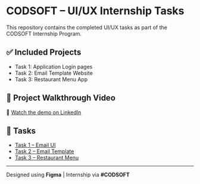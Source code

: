 # CODSOFT – UI/UX Internship Tasks

This repository contains the completed UI/UX tasks as part of the CODSOFT Internship Program.

## ✅ Included Projects
- Task 1: Application Login pages
- Task 2: Email Template Website
- Task 3: Restaurant Menu App

## 🔗 Project Walkthrough Video
🎥 [Watch the demo on LinkedIn](https://your-linkedin-post-link)

## 📁 Tasks
- [Task 1 – Email UI](./Task-1-/)
- [Task 2 – Email Template](./Task-2-Email-Template/)
- [Task 3 – Restaurant Menu](./Task-3-Restaurant-Menu/)

---

Designed using **Figma** | Internship via **#CODSOFT**
